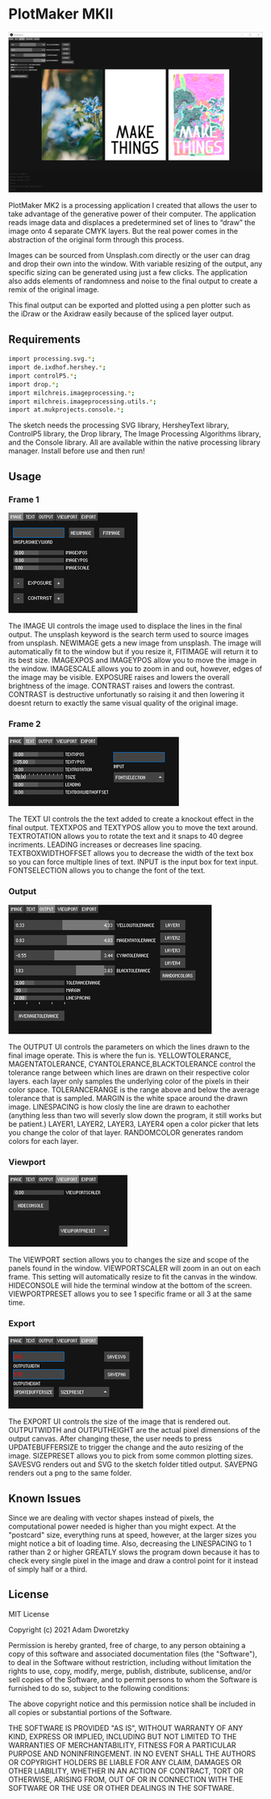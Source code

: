 # PlotMaker MKII

![Alt text](screenshots/Plotmaker.png "PlotMaker")

PlotMaker MK2 is a processing application I created that allows the user to take advantage of the generative power of their computer. The application reads image data and displaces a predetermined set of lines to “draw” the image onto 4 separate CMYK layers. But the real power comes in the abstraction of the original form through this process.

Images can be sourced from Unsplash.com directly or the user can drag and drop their own into the window. With variable resizing of the output, any specific sizing can be generated using just a few clicks.
The application also adds elements of randomness and noise to the final output to create a remix of the original image.

This final output can be exported and plotted using a pen plotter such as the iDraw or the Axidraw easily because of the spliced layer output.

## Requirements 
```bash
import processing.svg.*;
import de.ixdhof.hershey.*;
import controlP5.*;
import drop.*;
import milchreis.imageprocessing.*;
import milchreis.imageprocessing.utils.*;
import at.mukprojects.console.*;
```
The sketch needs the processing SVG library, HersheyText library, ControlP5 library, the Drop library, The Image Processing Algorithms library, and the Console library. All are available within the native processing library manager. Install before use and then run!

## Usage
### Frame 1
![Alt text](screenshots/frame1ui.png "Frame 1")

The IMAGE UI controls the image used to displace the lines in the final output. The unsplash keyword is the search term used to source images from unsplash. NEWIMAGE gets a new image from unsplash. The image will automatically fit to the window but if you resize it, FITIMAGE will return it to its best size. IMAGEXPOS and IMAGEYPOS allow you to move the image in the window. IMAGESCALE allows you to zoom in and out, however, edges of the image may be visible. EXPOSURE raises and lowers the overall brightness of the image. CONTRAST raises and lowers the contrast. CONTRAST is destructive unfortunatly so raising it and then lowering it doesnt return to exactly the same visual quality of the original image.

### Frame 2
![Alt text](screenshots/frame2ui.png "Frame 2")

The TEXT UI controls the the text added to create a knockout effect in the final output. TEXTXPOS and TEXTYPOS allow you to move the text around. TEXTROTATION allows you to rotate the text and it snaps to 40 degree incriments. LEADING increases or decreases line spacing. TEXTBOXWIDTHOFFSET allows you to decrease the width of the text box so you can force multiple lines of text. INPUT is the input box for text input. FONTSELECTION allows you to change the font of the text.

### Output
![Alt text](screenshots/outputui.png "Output")

The OUTPUT UI controls the parameters on which the lines drawn to the final image operate. This is where the fun is. YELLOWTOLERANCE, MAGENTATOLERANCE, CYANTOLERANCE,BLACKTOLERANCE control the tolerance range between which lines are drawn on their respective color layers. each layer only samples the underlying color of the pixels in their color space. TOLERANCERANGE is the range above and below the average tolerance that is sampled. MARGIN is the white space around the drawn image. LINESPACING is how closly the line are drawn to eachother (anything less than two will severly slow down the program, it still works but be patient.) LAYER1, LAYER2, LAYER3, LAYER4 open a color picker that lets you change the color of that layer. RANDOMCOLOR generates random colors for each layer.

### Viewport
![Alt text](screenshots/viewportui.png "Viewport")

The VIEWPORT section allows you to changes the size and scope of the panels found in the window. VIEWPORTSCALER will zoom in an out on each frame. This setting will automatically resize to fit the canvas in the window. HIDECONSOLE will hide the terminal window at the bottom of the screen. VIEWPORTPRESET allows you to see 1 specific frame or all 3 at the same time.

### Export
![Alt text](screenshots/exportui.png "Export")

The EXPORT UI controls the size of the image that is rendered out. OUTPUTWIDTH and OUTPUTHEIGHT are the actual pixel dimensions of the output canvas. After changing these, the user needs to press UPDATEBUFFERSIZE to trigger the change and the auto resizing of the image. SIZEPRESET allows you to pick from some common plotting sizes. SAVESVG renders out and SVG to the sketch folder titled output. SAVEPNG renders out a png to the same folder.

## Known Issues

Since we are dealing with vector shapes instead of pixels, the computational power needed is higher than you might expect. At the "postcard" size, everything runs at speed, however, at the larger sizes you might notice a bit of loading time. Also, decreasing the LINESPACING to 1 rather than 2 or higher GREATLY slows the program down because it has to check every single pixel in the image and draw a control point for it instead of simply half or a third.


## License
MIT License

Copyright (c) 2021 Adam Dworetzky

Permission is hereby granted, free of charge, to any person obtaining a copy
of this software and associated documentation files (the "Software"), to deal
in the Software without restriction, including without limitation the rights
to use, copy, modify, merge, publish, distribute, sublicense, and/or sell
copies of the Software, and to permit persons to whom the Software is
furnished to do so, subject to the following conditions:

The above copyright notice and this permission notice shall be included in all
copies or substantial portions of the Software.

THE SOFTWARE IS PROVIDED "AS IS", WITHOUT WARRANTY OF ANY KIND, EXPRESS OR
IMPLIED, INCLUDING BUT NOT LIMITED TO THE WARRANTIES OF MERCHANTABILITY,
FITNESS FOR A PARTICULAR PURPOSE AND NONINFRINGEMENT. IN NO EVENT SHALL THE
AUTHORS OR COPYRIGHT HOLDERS BE LIABLE FOR ANY CLAIM, DAMAGES OR OTHER
LIABILITY, WHETHER IN AN ACTION OF CONTRACT, TORT OR OTHERWISE, ARISING FROM,
OUT OF OR IN CONNECTION WITH THE SOFTWARE OR THE USE OR OTHER DEALINGS IN THE
SOFTWARE.
